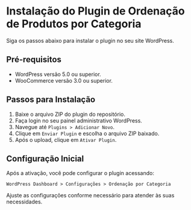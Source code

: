 # Instalação do Plugin de Ordenação de Produtos por Categoria

Siga os passos abaixo para instalar o plugin no seu site WordPress.

## Pré-requisitos

- WordPress versão 5.0 ou superior.
- WooCommerce versão 3.0 ou superior.

## Passos para Instalação

1. Baixe o arquivo ZIP do plugin do repositório.
2. Faça login no seu painel administrativo WordPress.
3. Navegue até `Plugins > Adicionar Novo`.
4. Clique em `Enviar Plugin` e escolha o arquivo ZIP baixado.
5. Após o upload, clique em `Ativar Plugin`.

## Configuração Inicial

Após a ativação, você pode configurar o plugin acessando:

`WordPress Dashboard > Configurações > Ordenação por Categoria`

Ajuste as configurações conforme necessário para atender às suas necessidades.
